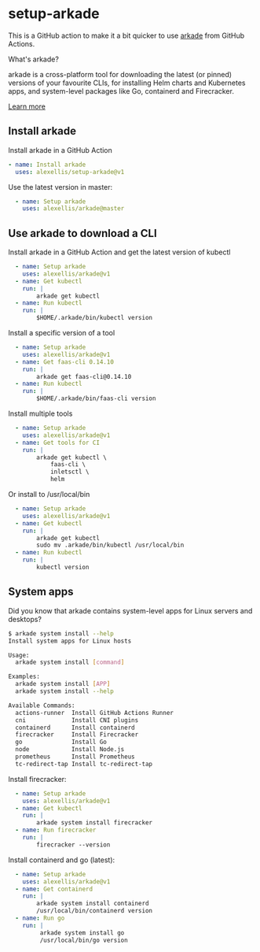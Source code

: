 # setup-arkade

This is a GitHub action to make it a bit quicker to use [arkade](https://arkade.dev) from GitHub Actions.

What's arkade?

arkade is a cross-platform tool for downloading the latest (or pinned) versions of your favourite CLIs, for installing Helm charts and Kubernetes apps, and system-level packages like Go, containerd and Firecracker.

[Learn more](https://arkade.dev)

## Install arkade

Install arkade in a GitHub Action

```yaml
- name: Install arkade
  uses: alexellis/setup-arkade@v1
```

Use the latest version in master:

```yaml
  - name: Setup arkade
    uses: alexellis/arkade@master
```

## Use arkade to download a CLI

Install arkade in a GitHub Action and get the latest version of kubectl

```yaml
  - name: Setup arkade
    uses: alexellis/arkade@v1
  - name: Get kubectl
    run: |
        arkade get kubectl
  - name: Run kubectl
    run: |
        $HOME/.arkade/bin/kubectl version
```

Install a specific version of a tool

```yaml
  - name: Setup arkade
    uses: alexellis/arkade@v1
  - name: Get faas-cli 0.14.10
    run: |
        arkade get faas-cli@0.14.10
  - name: Run kubectl
    run: |
        $HOME/.arkade/bin/faas-cli version
```


Install multiple tools

```yaml
  - name: Setup arkade
    uses: alexellis/arkade@v1
  - name: Get tools for CI
    run: |
        arkade get kubectl \
            faas-cli \
            inletsctl \
            helm
```

Or install to /usr/local/bin

```yaml
  - name: Setup arkade
    uses: alexellis/arkade@v1
  - name: Get kubectl
    run: |
        arkade get kubectl
        sudo mv .arkade/bin/kubectl /usr/local/bin
  - name: Run kubectl
    run: |
        kubectl version
```

## System apps

Did you know that arkade contains system-level apps for Linux servers and desktops?

```bash
$ arkade system install --help
Install system apps for Linux hosts

Usage:
  arkade system install [command]

Examples:
  arkade system install [APP]
  arkade system install --help

Available Commands:
  actions-runner  Install GitHub Actions Runner
  cni             Install CNI plugins
  containerd      Install containerd
  firecracker     Install Firecracker
  go              Install Go
  node            Install Node.js
  prometheus      Install Prometheus
  tc-redirect-tap Install tc-redirect-tap
```

Install firecracker:

```yaml
  - name: Setup arkade
    uses: alexellis/arkade@v1
  - name: Get kubectl
    run: |
        arkade system install firecracker
  - name: Run firecracker
    run: |
        firecracker --version
```

Install containerd and go (latest):

```yaml
  - name: Setup arkade
    uses: alexellis/arkade@v1
  - name: Get containerd
    run: |
        arkade system install containerd
        /usr/local/bin/containerd version
  - name: Run go
    run: |
         arkade system install go
         /usr/local/bin/go version
```

